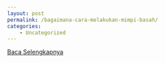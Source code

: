 ```yaml
---
layout: post
permalink: /bagaimana-cara-melakukan-mimpi-basah/
categories:
    - Uncategorized
---
```


[Baca Selengkapnya](/05)
